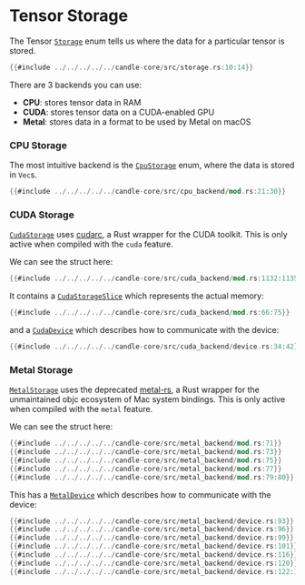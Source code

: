 # Tensor Storage

The Tensor [`Storage`](https://github.com/huggingface/candle/blob/main/candle-core/src/storage.rs#L10) enum tells us where the data for a particular tensor is stored.

```rust
{{#include ../../../../../candle-core/src/storage.rs:10:14}}
```

There are 3 backends you can use:
- **CPU**: stores tensor data in RAM
- **CUDA**: stores tensor data on a CUDA-enabled GPU
- **Metal**: stores data in a format to be used by Metal on macOS

### CPU Storage

The most intuitive backend is the [`CpuStorage`](https://github.com/huggingface/candle/blob/main/candle-core/src/cpu_backend/mod.rs#L21) enum, where the data is stored in `Vec`s.

```rust
{{#include ../../../../../candle-core/src/cpu_backend/mod.rs:21:30}}
```

### CUDA Storage

[`CudaStorage`](https://github.com/huggingface/candle/blob/main/candle-core/src/cuda_backend/mod.rs#L1132) uses [cudarc](https://github.com/coreylowman/cudarc), a Rust wrapper for the CUDA toolkit. This is only active when compiled with the `cuda` feature.

We can see the struct here:

```rust
{{#include ../../../../../candle-core/src/cuda_backend/mod.rs:1132:1135}}
```

It contains a [`CudaStorageSlice`](https://github.com/huggingface/candle/blob/main/candle-core/src/cuda_backend/mod.rs#L66) which represents the actual memory:

```rust
{{#include ../../../../../candle-core/src/cuda_backend/mod.rs:66:75}}
```

and a [`CudaDevice`](https://github.com/huggingface/candle/blob/main/candle-core/src/cuda_backend/device.rs#L34) which describes how to communicate with the device:

```rust
{{#include ../../../../../candle-core/src/cuda_backend/device.rs:34:42}}
```

### Metal Storage

[`MetalStorage`](https://github.com/huggingface/candle/blob/main/candle-core/src/metal_backend/mod.rs#L71) uses the deprecated [metal-rs](https://github.com/gfx-rs/metal-rs), a Rust wrapper for the unmaintained objc ecosystem of Mac system bindings. This is only active when compiled with the `metal` feature.

We can see the struct here:

```rust
{{#include ../../../../../candle-core/src/metal_backend/mod.rs:71}}
{{#include ../../../../../candle-core/src/metal_backend/mod.rs:73}}
{{#include ../../../../../candle-core/src/metal_backend/mod.rs:75}}
{{#include ../../../../../candle-core/src/metal_backend/mod.rs:77}}
{{#include ../../../../../candle-core/src/metal_backend/mod.rs:79:80}}
```

This has a [`MetalDevice`](https://github.com/huggingface/candle/blob/main/candle-core/src/metal_backend/device.rs#L93) which describes how to communicate with the device:

```rust
{{#include ../../../../../candle-core/src/metal_backend/device.rs:93}}
{{#include ../../../../../candle-core/src/metal_backend/device.rs:96}}
{{#include ../../../../../candle-core/src/metal_backend/device.rs:99}}
{{#include ../../../../../candle-core/src/metal_backend/device.rs:101}}
{{#include ../../../../../candle-core/src/metal_backend/device.rs:116}}
{{#include ../../../../../candle-core/src/metal_backend/device.rs:120}}
{{#include ../../../../../candle-core/src/metal_backend/device.rs:122:123}}
```